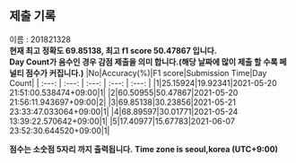 


  
## 제출 기록  
이름 : 201821328  
**현재 최고 정확도 69.85138, 최고 f1 score 50.47867 입니다.**  
**Day Count가 음수인 경우 감점 제출을 의미 합니다.(해당 날짜에 많이 제출 할 수록 페널티 점수가 커집니다.)**
|No|Accuracy(%)|F1 score|Submission Time|Day Count|
| :---: | :---: | :---: | :---: | :---: |
|1|25.15924|19.92341|2021-05-20 21:51:00.538474+09:00|1|
|2|60.50955|50.47867|2021-05-20 21:56:11.943697+09:00|2|
|3|69.85138|30.23856|2021-05-21 23:33:47.033064+09:00|1|
|4|68.89597|30.01771|2021-05-24 13:39:22.570642+09:00|1|
|5|17.40977|15.67783|2021-06-07 23:52:30.644520+09:00|1|


**점수는 소숫점 5자리 까지 출력됩니다.**
**Time zone is seoul,korea (UTC+9:00)**
